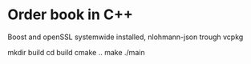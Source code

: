 # Order book in C++

Boost and openSSL systemwide installed, nlohmann-json trough vcpkg

mkdir build
cd build
cmake ..
make
./main